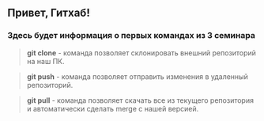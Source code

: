 ## Привет, Гитхаб!   

### Здесь будет информация о первых командах из 3 семинара

> **git clone** - команда позволяет склонировать внешний репозиторий на наш ПК.

> **git push** - команда позволяет отправить изменения в удаленный репозиторий. 

> **git pull** - команда позволяет скачать все из текущего репозитория и автоматически сделать merge с нашей версией.